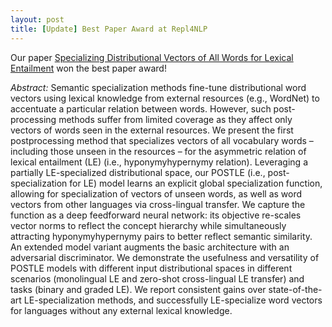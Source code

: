 ```yaml
---
layout: post
title: [Update] Best Paper Award at Repl4NLP
---
```


Our paper [Specializing Distributional Vectors of All Words for Lexical Entailment](https://www.aclweb.org/anthology/W19-4310.pdf) won the best paper award!

*Abstract:*
Semantic specialization methods fine-tune distributional word vectors using lexical knowledge from external resources (e.g., WordNet) to accentuate a particular relation between words. However, such post-processing methods suffer from limited coverage as they affect only vectors of words seen in the external resources. We present the first postprocessing method that specializes vectors of all vocabulary words – including those unseen in the resources – for the asymmetric relation of lexical entailment (LE) (i.e., hyponymyhypernymy relation). Leveraging a partially LE-specialized distributional space, our POSTLE (i.e., post-specialization for LE) model learns an explicit global specialization function, allowing for specialization of vectors of unseen words, as well as word vectors from other languages via cross-lingual transfer. We capture the function as a deep feedforward neural network: its objective re-scales vector norms to reflect the concept hierarchy while simultaneously attracting hyponymyhypernymy pairs to better reflect semantic similarity. An extended model variant augments the basic architecture with an adversarial discriminator. We demonstrate the usefulness and versatility of POSTLE models with different input distributional spaces in different scenarios (monolingual LE and zero-shot cross-lingual LE transfer) and tasks (binary and graded LE). We report consistent gains over state-of-the-art LE-specialization methods, and successfully LE-specialize word vectors for languages without any external lexical knowledge.

